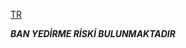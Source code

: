 [TR](https://img.freepik.com/free-vector/illustration-turkey-flag_53876-27134.jpg)

***BAN YEDİRME RİSKİ BULUNMAKTADIR***
